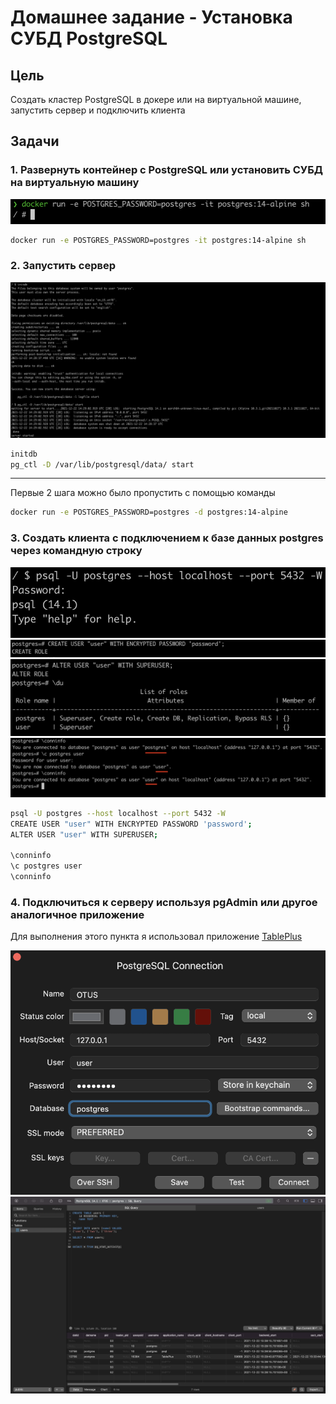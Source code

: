 # Домашнее задание - Установка СУБД PostgreSQL

## Цель

Создать кластер PostgreSQL в докере или на виртуальной машине, запустить сервер
и подключить клиента

## Задачи

### 1. Развернуть контейнер с PostgreSQL или установить СУБД на виртуальную машину

![Start Container](img/start_container.png)

```bash
docker run -e POSTGRES_PASSWORD=postgres -it postgres:14-alpine sh
```

### 2. Запустить сервер

![Start Postgres](img/start_postgres.png)

```bash
initdb
pg_ctl -D /var/lib/postgresql/data/ start
```

---

Первые 2 шага можно было пропустить с помощью команды

```bash
docker run -e POSTGRES_PASSWORD=postgres -d postgres:14-alpine
```

### 3. Создать клиента с подключением к базе данных postgres через командную строку

![Connect](img/connect_postgres.png)
![Create User](img/create_user.png)
![Add Privileges](img/add_privileges.png)
![Change User](img/change_user.png)

```bash
psql -U postgres --host localhost --port 5432 -W
CREATE USER "user" WITH ENCRYPTED PASSWORD 'password';
ALTER USER "user" WITH SUPERUSER;

\conninfo
\c postgres user
\conninfo
```

### 4. Подключиться к серверу используя pgAdmin или другое аналогичное приложение

Для выполнения этого пункта я использовал приложение [TablePlus](https://tableplus.com/)

![Login with TablePlus](img/login_tableplus.png)
![Connected with TablePlus](img/connect_with_tableplus.png)
